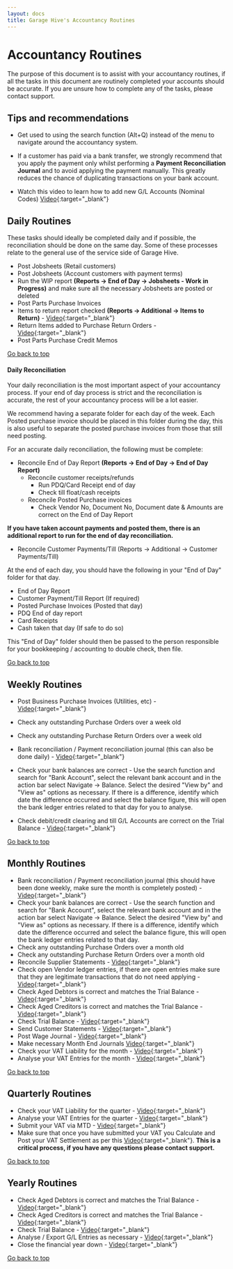 ```yaml
---
layout: docs
title: Garage Hive's Accountancy Routines
---
```


<a name="top"></a>

# Accountancy Routines

The purpose of this document is to assist with your accountancy routines, if all the tasks in this document are routinely completed your accounts should be accurate. If you are unsure how to complete any of the tasks, please contact support. 

## Tips and recommendations

* Get used to using the search function (Alt+Q) instead of the menu to navigate around the accountancy system. 

* If a customer has paid via a bank transfer, we strongly recommend that you apply the payment only whilst performing a **Payment Reconciliation Journal** and to avoid applying the payment manually. This greatly reduces the chance of duplicating transactions on your bank account. 

* Watch this video to learn how to add new G/L Accounts (Nominal Codes) [Video](https://youtu.be/QljybTkEKYM "More Info"){:target="_blank"}

## Daily Routines

These tasks should ideally be completed daily and if possible, the reconciliation should be done on the same day. Some of these processes relate to the general use of the service side of Garage Hive. 

* Post Jobsheets (Retail customers)
* Post Jobsheets (Account customers with payment terms)
* Run the WIP report **(Reports -> End of Day -> Jobsheets - Work in Progress)** and make sure all the necessary Jobsheets are posted or deleted
* Post Parts Purchase Invoices 
* Items to return report checked **(Reports -> Additional -> Items to Return)** - [Video](https://youtu.be/EyVbV50EwaQ "Items to return"){:target="_blank"}
* Return Items added to Purchase Return Orders - [Video](https://youtu.be/cmmgeGjnTYQ "Purchase Return Orders"){:target="_blank"}
* Post Parts Purchase Credit Memos

[Go back to top](#top)

#### Daily Reconciliation

Your daily reconciliation is the most important aspect of your accountancy process. If your end of day process is strict and the reconciliation is accurate, the rest of your accountancy process will be a lot easier. 

We recommend having a separate folder for each day of the week. Each Posted purchase invoice should be placed in this folder during the day, this is also useful to separate the posted purchase invoices from those that still need posting. 

For an accurate daily reconciliation, the following must be complete:

* Reconcile End of Day Report **(Reports -> End of Day -> End of Day Report)**
    *   Reconcile customer receipts/refunds
        * Run PDQ/Card Receipt end of day
        * Check till float/cash receipts
    *   Reconcile Posted Purchase invoices
        * Check Vendor No, Document No, Document date & Amounts are correct on the End of Day Report

**If you have taken account payments and posted them, there is an additional report to run for the end of day reconciliation.** 

* Reconcile Customer Payments/Till (Reports -> Additional -> Customer Payments/Till)

At the end of each day, you should have the following in your "End of Day" folder for that day. 

*   End of Day Report
*   Customer Payment/Till Report (If required)
*   Posted Purchase Invoices (Posted that day)
*   PDQ End of day report
*   Card Receipts
*   Cash taken that day (If safe to do so)

This "End of Day" folder should then be passed to the person responsible for your bookkeeping / accounting to double check, then file.

[Go back to top](#top)

## Weekly Routines

* Post Business Purchase Invoices (Utilities, etc) - [Video](https://youtu.be/BDwUIGrgRQo "How to post Business Purchase Invoices"){:target="_blank"}
* Check any outstanding Purchase Orders over a week old
* Check any outstanding Purchase Return Orders over a week old
* Bank reconciliation / Payment reconciliation journal (this can also be done daily) - [Video](https://youtu.be/WiAnm_VUQVQ "Payment Reconciliation Journal"){:target="_blank"}
* Check your bank balances are correct - Use the search function and search for "Bank Account", select the relevant bank account and in the action bar select Navigate -> Balance. Select the desired "View by" and "View as" options as necessary. If there is a difference, identify which date the difference occurred and select the balance figure, this will open the bank ledger entries related to that day for you to analyse. 

* Check debit/credit clearing and till G/L Accounts are correct on the Trial Balance - [Video](https://youtu.be/_69SUvoUx-U "How to print Trial Balance, Aged Debtors and Aged Creditors - Business Central"){:target="_blank"}

[Go back to top](#top)

## Monthly Routines 

* Bank reconciliation / Payment reconciliation journal (this should have been done weekly, make sure the month is completely posted) - [Video](https://youtu.be/WiAnm_VUQVQ "Payment Reconciliation Journal"){:target="_blank"}
* Check your bank balances are correct - Use the search function and search for "Bank Account", select the relevant bank account and in the action bar select Navigate -> Balance. Select the desired "View by" and "View as" options as necessary. If there is a difference, identify which date the difference occurred and select the balance figure, this will open the bank ledger entries related to that day.
* Check any outstanding Purchase Orders over a month old
* Check any outstanding Purchase Return Orders over a month old
* Reconcile Supplier Statements - [Video](https://youtu.be/1lD1oDTGNGA "More Info"){:target="_blank"}
* Check open Vendor ledger entries, if there are open entries make sure that they are legitimate transactions that do not need applying - [Video](https://youtu.be/9ZAu4ZsHWrU "More Info"){:target="_blank"}
* Check Aged Debtors is correct and matches the Trial Balance - [Video](https://youtu.be/_69SUvoUx-U "How to print Trial Balance, Aged Debtors and Aged Creditors - Business Central"){:target="_blank"}
* Check Aged Creditors is correct and matches the Trial Balance - [Video](https://youtu.be/_69SUvoUx-U "How to print Trial Balance, Aged Debtors and Aged Creditors - Business Central"){:target="_blank"}
* Check Trial Balance - [Video](https://youtu.be/_69SUvoUx-U "How to print Trial Balance, Aged Debtors and Aged Creditors - Business Central"){:target="_blank"}
* Send Customer Statements - [Video](https://youtu.be/wqyT0juRM6k "More Info"){:target="_blank"}
* Post Wage Journal - [Video](https://youtu.be/6fzTnVEriVg "More Info"){:target="_blank"}
* Make necessary Month End Journals [Video](https://youtu.be/d8MnGIhAYZs "More Info"){:target="_blank"}
* Check your VAT Liability for the month - [Video](https://youtu.be/xOU4GByl7yg "More Info"){:target="_blank"}
* Analyse your VAT Entries for the month - [Video](https://youtu.be/bW8LF0xUdUQ "More Info"){:target="_blank"}

[Go back to top](#top)

## Quarterly Routines

* Check your VAT Liability for the quarter - [Video](https://youtu.be/xOU4GByl7yg "More Info"){:target="_blank"}
* Analyse your VAT Entries for the quarter - [Video](https://youtu.be/bW8LF0xUdUQ "More Info"){:target="_blank"}
* Submit your VAT via MTD - [Video](https://youtu.be/nHc-qOl9e64 "More Info"){:target="_blank"}
* Make sure that once you have submitted your VAT you Calculate and Post your VAT Settlement as per this [Video](https://youtu.be/nHc-qOl9e64?t=211 "More Info"){:target="_blank"}. **This is a critical process, if you have any questions please contact support.** 

[Go back to top](#top)

## Yearly Routines

* Check Aged Debtors is correct and matches the Trial Balance - [Video](https://youtu.be/_69SUvoUx-U "How to print Trial Balance, Aged Debtors and Aged Creditors - Business Central"){:target="_blank"}
* Check Aged Creditors is correct and matches the Trial Balance - [Video](https://youtu.be/_69SUvoUx-U "How to print Trial Balance, Aged Debtors and Aged Creditors - Business Central"){:target="_blank"}
* Check Trial Balance - [Video](https://youtu.be/_69SUvoUx-U "How to print Trial Balance, Aged Debtors and Aged Creditors - Business Central"){:target="_blank"}
* Analyse / Export G/L Entries as necessary - [Video](https://youtu.be/h-zSELBUe7Y "More Info"){:target="_blank"}
* Close the financial year down - [Video](https://youtu.be/FIay8hLKphw "More Info"){:target="_blank"}


[Go back to top](#top)